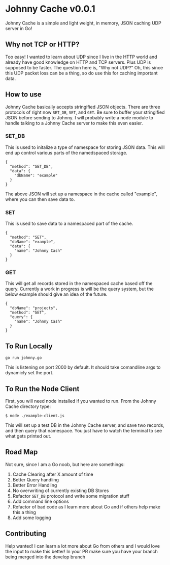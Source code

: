 # Johnny Cache v0.0.1

Johnny Cache is a simple and light weight, in memory, JSON caching UDP server in Go!

## Why not TCP or HTTP?

Too easy! I wanted to learn about UDP since I live in the HTTP world and already have good knowledge on HTTP and TCP servers. Plus UDP is supposed to be faster. The question here is, "Why not UDP?" Oh, this since this UDP packet loss can be a thing, so do use this for caching important data.

## How to use

Johnny Cache basically accepts stringified JSON objects. There are three protocols of right now `SET_DB`, `SET`, and `GET`. Be sure to buffer your stringified JSON before sending to Johnny. I will probably write a node module to handle talking to a Johnny Cache server to make this even easier.

### SET_DB

This is used to initalize a type of namespace for storing JSON data. This will end up control various parts of the namedspaced storage.

```
{
  "method": "SET_DB",
  "data": {
    "dbName": "example"
  }
}
```

The above JSON will set up a namespace in the cache called "example", where you can then save data to.

### SET

This is used to save data to a namespaced part of the cache.

```
{
  "method": "SET",
  "dbName": "example",
  "data": {
    "name": "Johnny Cash"
  }
}
```

### GET

This will get all records stored in the namespaced cache based off the query. Currently a work in progress is will be the query system, but the below example should give an idea of the future.

```
{
  "dbName": "projects",
  "method": "GET",
  "query": {
    "name": "Johnny Cash"
  }
}
```

## To Run Locally

```
go run johnny.go
```
This is listening on port 2000 by default. It should take comandline args to dynamicly set the port.

## To Run the Node Client

First, you will need node installed if you wanted to run. From the Johnny Cache directory type:

```
$ node ./example-client.js
```

This will set up a test DB in the Johnny Cache server, and save two records, and then query that namespace. You just have to watch the terminal to see what gets printed out.

## Road Map

Not sure, since I am a Go noob, but here are somethings:

1. Cache Clearing after X amount of time
2. Better Query handling
3. Better Error Handling
4. No overwriting of currently existing DB Stores
5. Refactor `SET_DB` protocol and write some migration stuff
6. Add command line options
7. Refactor of bad code as I learn more about Go and if others help make this a thing
8. Add some logging

## Contributing
Help wanted! I can learn a lot more about Go from others and I would love the input to make this better!
In your PR make sure you have your branch being merged into the develop branch

